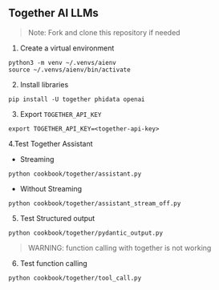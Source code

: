 ## Together AI LLMs

> Note: Fork and clone this repository if needed

1. Create a virtual environment

```shell
python3 -m venv ~/.venvs/aienv
source ~/.venvs/aienv/bin/activate
```

2. Install libraries

```shell
pip install -U together phidata openai
```

3. Export `TOGETHER_API_KEY`

```text
export TOGETHER_API_KEY=<together-api-key>
```

4.Test Together Assistant

- Streaming

```shell
python cookbook/together/assistant.py
```

- Without Streaming

```shell
python cookbook/together/assistant_stream_off.py
```

5. Test Structured output

```shell
python cookbook/together/pydantic_output.py
```

> WARNING: function calling with together is not working

6. Test function calling

```shell
python cookbook/together/tool_call.py
```
